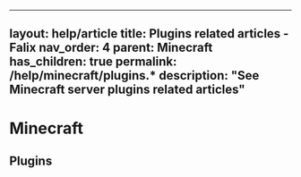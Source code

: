 
---
layout: help/article
title: Plugins related articles - Falix
nav_order: 4
parent: Minecraft
has_children: true
permalink: /help/minecraft/plugins.*
description: "See Minecraft server plugins related articles"
---

# Minecraft
## Plugins
